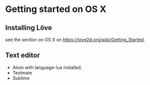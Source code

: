 # Getting started on OS X

## Installing Löve

see the section on OS X on <https://love2d.org/wiki/Getting_Started>.

## Text editor

- Atom with language-lua installed.
- Textmate
- Sublime
